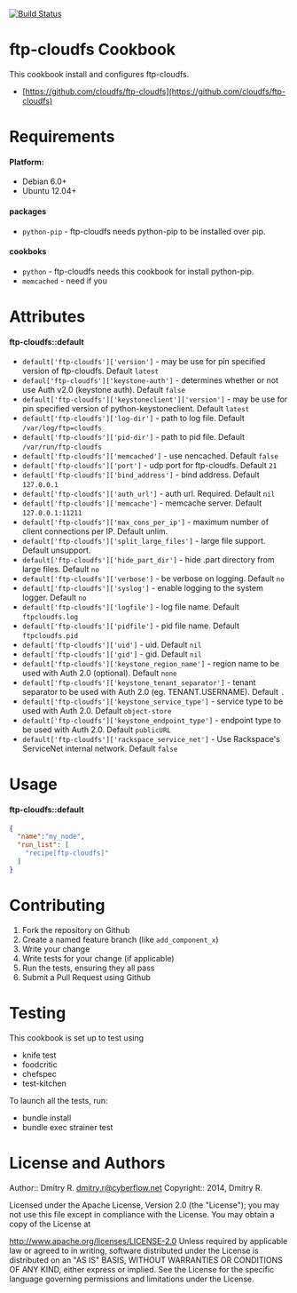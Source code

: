 [![Build Status](https://travis-ci.org/cyberflow/chef-ftp-cloudfs.svg?branch=master)](https://travis-ci.org/cyberflow/chef-ftp-cloudfs)

ftp-cloudfs Cookbook
====================
This cookbook install and configures ftp-cloudfs.

* [https://github.com/cloudfs/ftp-cloudfs](https://github.com/cloudfs/ftp-cloudfs)

Requirements
============
#### Platform:
* Debian 6.0+
* Ubuntu 12.04+

#### packages
- `python-pip` - ftp-cloudfs needs python-pip to be installed over pip.

#### cookboks
- `python` - ftp-cloudfs needs this cookbook for install python-pip.
- `memcached` - need if you

Attributes
==========
#### ftp-cloudfs::default
* `default['ftp-cloudfs']['version']` - may be use for pin specified version of ftp-cloudfs. Default `latest`
* `defaul['ftp-cloudfs']['keystone-auth']` - determines whether or not use Auth v2.0 (keystone auth). Default `false`
* `default['ftp-cloudfs']['keystoneclient']['version']` - may be use for pin specified version of python-keystoneclient. Default `latest`
* `default['ftp-cloudfs']['log-dir']` - path to log file. Default `/var/log/ftp=cloudfs`
* `default['ftp-cloudfs']['pid-dir']` - path to pid file. Default `/var/run/ftp-cloudfs`
* `default['ftp-cloudfs']['memcached']` - use nencached. Default `false`
* `default['ftp-cloudfs']['port']` - udp port for ftp-cloudfs. Default `21`
* `default['ftp-cloudfs']['bind_address']` - bind address. Default `127.0.0.1`
* `default['ftp-cloudfs']['auth_url']` - auth url. Required. Default `nil`
* `default['ftp-cloudfs']['memcache']` - memcache server. Default `127.0.0.1:11211`
* `default['ftp-cloudfs']['max_cons_per_ip']` - maximum number of client connections per IP. Default unlim.
* `default['ftp-cloudfs']['split_large_files']` - large file support. Default unsupport.
* `default['ftp-cloudfs']['hide_part_dir']` - hide .part directory from large files. Default `no`
* `default['ftp-cloudfs']['verbose']` - be verbose on logging. Default `no`
* `default['ftp-cloudfs']['syslog']` - enable logging to the system logger. Default `no`
* `default['ftp-cloudfs']['logfile']` - log file name. Default `ftpcloudfs.log`
* `default['ftp-cloudfs']['pidfile']` - pid file name. Default `ftpcloudfs.pid`
* `default['ftp-cloudfs']['uid']` - uid. Default `nil`
* `default['ftp-cloudfs']['gid']` - gid. Default `nil`
* `default['ftp-cloudfs']['keystone_region_name']` - region name to be used with Auth 2.0 (optional). Default `none`
* `default['ftp-cloudfs']['keystone_tenant_separator']` - tenant separator to be used with Auth 2.0 (eg. TENANT.USERNAME). Default `.`
* `default['ftp-cloudfs']['keystone_service_type']` - service type to be used with Auth 2.0. Default `object-store`
* `default['ftp-cloudfs']['keystone_endpoint_type']` - endpoint type to be used with Auth 2.0. Default `publicURL`
* `default['ftp-cloudfs']['rackspace_service_net']` - Use Rackspace's ServiceNet internal network. Default `false`

Usage
=====
#### ftp-cloudfs::default

```json
{
  "name":"my_node",
  "run_list": [
    "recipe[ftp-cloudfs]"
  ]
}
```

Contributing
============
1. Fork the repository on Github
2. Create a named feature branch (like `add_component_x`)
3. Write your change
4. Write tests for your change (if applicable)
5. Run the tests, ensuring they all pass
6. Submit a Pull Request using Github

Testing
=======

This cookbook is set up to test using
* knife test
* foodcritic
* chefspec
* test-kitchen

To launch all the tests, run:
* bundle install
* bundle exec strainer test

License and Authors
===================
Author:: Dmitry R. <dmitry.r@cyberflow.net>
Copyright:: 2014, Dmitry R.

Licensed under the Apache License, Version 2.0 (the "License"); you may not use this file except in compliance with the License. You may obtain a copy of the License at

http://www.apache.org/licenses/LICENSE-2.0
Unless required by applicable law or agreed to in writing, software distributed under the License is distributed on an "AS IS" BASIS, WITHOUT WARRANTIES OR CONDITIONS OF ANY KIND, either express or implied. See the License for the specific language governing permissions and limitations under the License.
